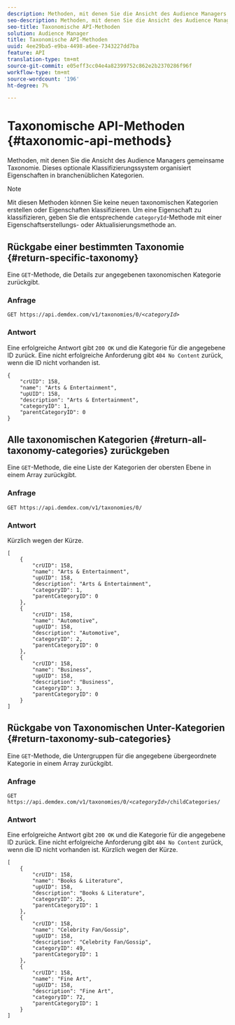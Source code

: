 ```yaml
---
description: Methoden, mit denen Sie die Ansicht des Audience Managers gemeinsame Taxonomie. Dieses optionale Klassifizierungssystem organisiert Eigenschaften in branchenüblichen Kategorien.
seo-description: Methoden, mit denen Sie die Ansicht des Audience Managers gemeinsame Taxonomie. Dieses optionale Klassifizierungssystem organisiert Eigenschaften in branchenüblichen Kategorien.
seo-title: Taxonomische API-Methoden
solution: Audience Manager
title: Taxonomische API-Methoden
uuid: 4ee29ba5-e9ba-4498-a6ee-7343227dd7ba
feature: API
translation-type: tm+mt
source-git-commit: e05eff3cc04e4a82399752c862e2b2370286f96f
workflow-type: tm+mt
source-wordcount: '196'
ht-degree: 7%

---
```



# Taxonomische API-Methoden {#taxonomic-api-methods}

Methoden, mit denen Sie die Ansicht des Audience Managers gemeinsame Taxonomie. Dieses optionale Klassifizierungssystem organisiert Eigenschaften in branchenüblichen Kategorien.

<!-- c_rest_api_taxonomy.xml -->

>[!NOTE]
>
>Mit diesen Methoden können Sie keine neuen taxonomischen Kategorien erstellen oder Eigenschaften klassifizieren. Um eine Eigenschaft zu klassifizieren, geben Sie die entsprechende `categoryId`-Methode mit einer Eigenschaftserstellungs- oder Aktualisierungsmethode an.

## Rückgabe einer bestimmten Taxonomie {#return-specific-taxonomy}

Eine `GET`-Methode, die Details zur angegebenen taxonomischen Kategorie zurückgibt.

<!-- r_rest_api_taxonomy.xml -->

### Anfrage

`GET https://api.demdex.com/v1/taxonomies/0/`*`<categoryId>`*

### Antwort

Eine erfolgreiche Antwort gibt `200 OK` und die Kategorie für die angegebene ID zurück. Eine nicht erfolgreiche Anforderung gibt `404 No Content` zurück, wenn die ID nicht vorhanden ist.

```
{
    "crUID": 158,
    "name": "Arts & Entertainment",
    "upUID": 158,
    "description": "Arts & Entertainment",
    "categoryID": 1,
    "parentCategoryID": 0
}
```

## Alle taxonomischen Kategorien {#return-all-taxonomy-categories} zurückgeben

Eine `GET`-Methode, die eine Liste der Kategorien der obersten Ebene in einem Array zurückgibt.

<!-- r_rest_api_taxonomies.xml -->

### Anfrage

`GET https://api.demdex.com/v1/taxonomies/0/`

### Antwort

Kürzlich wegen der Kürze.

```
[
    {
        "crUID": 158,
        "name": "Arts & Entertainment",
        "upUID": 158,
        "description": "Arts & Entertainment",
        "categoryID": 1,
        "parentCategoryID": 0
    },
    {
        "crUID": 158,
        "name": "Automotive",
        "upUID": 158,
        "description": "Automotive",
        "categoryID": 2,
        "parentCategoryID": 0
    },
    {
        "crUID": 158,
        "name": "Business",
        "upUID": 158,
        "description": "Business",
        "categoryID": 3,
        "parentCategoryID": 0
    }
]
```

## Rückgabe von Taxonomischen Unter-Kategorien {#return-taxonomy-sub-categories}

Eine `GET`-Methode, die Untergruppen für die angegebene übergeordnete Kategorie in einem Array zurückgibt.

<!-- r_rest_api_taxonomy_sub.xml -->

### Anfrage

`GET https://api.demdex.com/v1/taxonomies/0/`*`<categoryId>`*`/childCategories/`

### Antwort

Eine erfolgreiche Antwort gibt `200 OK` und die Kategorie für die angegebene ID zurück. Eine nicht erfolgreiche Anforderung gibt `404 No Content` zurück, wenn die ID nicht vorhanden ist. Kürzlich wegen der Kürze.

```
[
    {
        "crUID": 158,
        "name": "Books & Literature",
        "upUID": 158,
        "description": "Books & Literature",
        "categoryID": 25,
        "parentCategoryID": 1
    },
    {
        "crUID": 158,
        "name": "Celebrity Fan/Gossip",
        "upUID": 158,
        "description": "Celebrity Fan/Gossip",
        "categoryID": 49,
        "parentCategoryID": 1
    },
    {
        "crUID": 158,
        "name": "Fine Art",
        "upUID": 158,
        "description": "Fine Art",
        "categoryID": 72,
        "parentCategoryID": 1
    }
]
```
